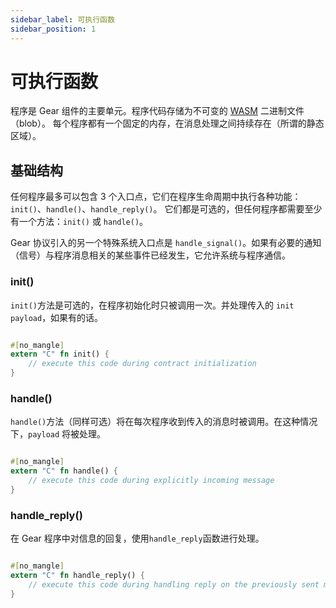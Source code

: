 ```yaml
---
sidebar_label: 可执行函数
sidebar_position: 1
---
```


# 可执行函数

程序是 Gear 组件的主要单元。程序代码存储为不可变的 [WASM](/docs/gear/technology/WASM) 二进制文件（blob）。
每个程序都有一个固定的内存，在消息处理之间持续存在（所谓的静态区域）。

## 基础结构

任何程序最多可以包含 3 个入口点，它们在程序生命周期中执行各种功能：`init()`、`handle()`、`handle_reply()`。
它们都是可选的，但任何程序都需要至少有一个方法：`init()` 或 `handle()`。

Gear 协议引入的另一个特殊系统入口点是 `handle_signal()`。如果有必要的通知（信号）与程序消息相关的某些事件已经发生，它允许系统与程序通信。

### init()

`init()`方法是可选的，在程序初始化时只被调用一次。并处理传入的 `init payload`，如果有的话。

```rust

#[no_mangle]
extern "C" fn init() {
    // execute this code during contract initialization
}

```

### handle()

`handle()`方法（同样可选）将在每次程序收到传入的消息时被调用。在这种情况下，`payload` 将被处理。

```rust

#[no_mangle]
extern "C" fn handle() {
    // execute this code during explicitly incoming message
}

```

### handle_reply()

在 Gear 程序中对信息的回复，使用`handle_reply`函数进行处理。

```rust

#[no_mangle]
extern "C" fn handle_reply() {
    // execute this code during handling reply on the previously sent message
}

```
